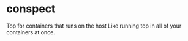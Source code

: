 # conspect
Top for containers that runs on the host
Like running top in all of your containers at once.
